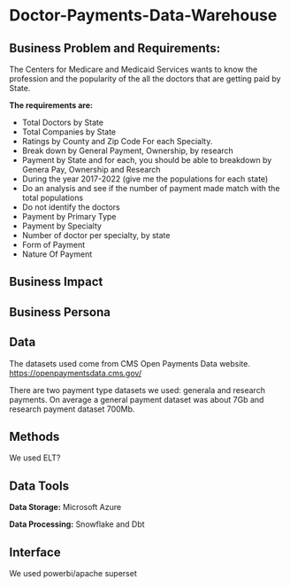 # Doctor-Payments-Data-Warehouse

## Business Problem and Requirements:

The Centers for Medicare and Medicaid Services wants to know the profession and the popularity of the all the doctors that are getting paid by State.

**The requirements are:**
* Total Doctors by State
* Total Companies by State
* Ratings by County and Zip Code For each Specialty.
* Break down by General Payment, Ownership, by research 
* Payment by State and for each, you should be able to breakdown by Genera Pay, Ownership and Research
* During the year 2017-2022 (give me the populations for each state) 
* Do an analysis and see if the number of payment made match with the total populations
* Do not identify the doctors 
* Payment by Primary Type 
* Payment by Specialty
* Number of doctor per specialty, by state
* Form of Payment
* Nature Of Payment 

## Business Impact

## Business Persona

## Data

The datasets used come from CMS Open Payments Data website. https://openpaymentsdata.cms.gov/

There are two payment type datasets we used: generala and research payments.
On average a general payment dataset was about 7Gb and research payment dataset 700Mb.

## Methods 

We used ELT?

## Data Tools

**Data Storage:** Microsoft Azure

**Data Processing:** Snowflake and Dbt

## Interface

We used powerbi/apache superset